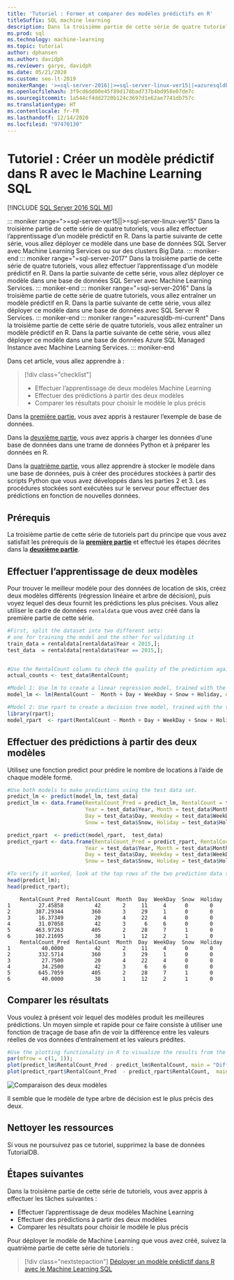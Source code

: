 ```yaml
---
title: 'Tutoriel : Former et comparer des modèles prédictifs en R'
titleSuffix: SQL machine learning
description: Dans la troisième partie de cette série de quatre tutoriels, vous allez développer deux modèles prédictifs en R avec le Machine Learning SQL, puis sélectionner le modèle le plus précis.
ms.prod: sql
ms.technology: machine-learning
ms.topic: tutorial
author: dphansen
ms.author: davidph
ms.reviewer: garye, davidph
ms.date: 05/21/2020
ms.custom: seo-lt-2019
monikerRange: '>=sql-server-2016||>=sql-server-linux-ver15||=azuresqldb-mi-current'
ms.openlocfilehash: 3f9cd6dd00e45f89d178bad737b4bd958e07de7c
ms.sourcegitcommit: 1a544cf4dd2720b124c3697d1e62ae7741db757c
ms.translationtype: HT
ms.contentlocale: fr-FR
ms.lasthandoff: 12/14/2020
ms.locfileid: "97470130"
---
```

# <a name="tutorial-create-a-predictive-model-in-r-with-sql-machine-learning"></a>Tutoriel : Créer un modèle prédictif dans R avec le Machine Learning SQL
[!INCLUDE [SQL Server 2016 SQL MI](../../includes/applies-to-version/sqlserver2016-asdbmi.md)]

::: moniker range=">=sql-server-ver15||>=sql-server-linux-ver15"
Dans la troisième partie de cette série de quatre tutoriels, vous allez effectuer l’apprentissage d’un modèle prédictif en R. Dans la partie suivante de cette série, vous allez déployer ce modèle dans une base de données SQL Server avec Machine Learning Services ou sur des clusters Big Data.
::: moniker-end
::: moniker range="=sql-server-2017"
Dans la troisième partie de cette série de quatre tutoriels, vous allez effectuer l’apprentissage d’un modèle prédictif en R. Dans la partie suivante de cette série, vous allez déployer ce modèle dans une base de données SQL Server avec Machine Learning Services.
::: moniker-end
::: moniker range="=sql-server-2016"
Dans la troisième partie de cette série de quatre tutoriels, vous allez entraîner un modèle prédictif en R. Dans la partie suivante de cette série, vous allez déployer ce modèle dans une base de données avec SQL Server R Services.
::: moniker-end
::: moniker range="=azuresqldb-mi-current"
Dans la troisième partie de cette série de quatre tutoriels, vous allez entraîner un modèle prédictif en R. Dans la partie suivante de cette série, vous allez déployer ce modèle dans une base de données Azure SQL Managed Instance avec Machine Learning Services.
::: moniker-end

Dans cet article, vous allez apprendre à :

> [!div class="checklist"]
> * Effectuer l’apprentissage de deux modèles Machine Learning
> * Effectuer des prédictions à partir des deux modèles
> * Comparer les résultats pour choisir le modèle le plus précis

Dans la [première partie](r-predictive-model-introduction.md), vous avez appris à restaurer l’exemple de base de données.

Dans la [deuxième partie](r-predictive-model-prepare-data.md), vous avez appris à charger les données d’une base de données dans une trame de données Python et à préparer les données en R.

Dans la [quatrième partie](r-predictive-model-deploy.md), vous allez apprendre à stocker le modèle dans une base de données, puis à créer des procédures stockées à partir des scripts Python que vous avez développés dans les parties 2 et 3. Les procédures stockées sont exécutées sur le serveur pour effectuer des prédictions en fonction de nouvelles données.

## <a name="prerequisites"></a>Prérequis

La troisième partie de cette série de tutoriels part du principe que vous avez satisfait les prérequis de la [**première partie**](r-predictive-model-introduction.md) et effectué les étapes décrites dans la [**deuxième partie**](r-predictive-model-prepare-data.md).

## <a name="train-two-models"></a>Effectuer l’apprentissage de deux modèles

Pour trouver le meilleur modèle pour des données de location de skis, créez deux modèles différents (régression linéaire et arbre de décision), puis voyez lequel des deux fournit les prédictions les plus précises. Vous allez utiliser le cadre de données `rentaldata` que vous avez créé dans la première partie de cette série.

```r
#First, split the dataset into two different sets:
# one for training the model and the other for validating it
train_data = rentaldata[rentaldata$Year < 2015,];
test_data  = rentaldata[rentaldata$Year == 2015,];


#Use the RentalCount column to check the quality of the prediction against actual values
actual_counts <- test_data$RentalCount;

#Model 1: Use lm to create a linear regression model, trained with the training data set
model_lm <- lm(RentalCount ~  Month + Day + WeekDay + Snow + Holiday, data = train_data);

#Model 2: Use rpart to create a decision tree model, trained with the training data set
library(rpart);
model_rpart  <- rpart(RentalCount ~ Month + Day + WeekDay + Snow + Holiday, data = train_data);
```

## <a name="make-predictions-from-both-models"></a>Effectuer des prédictions à partir des deux modèles

Utilisez une fonction predict pour prédire le nombre de locations à l’aide de chaque modèle formé.

```r
#Use both models to make predictions using the test data set.
predict_lm <- predict(model_lm, test_data)
predict_lm <- data.frame(RentalCount_Pred = predict_lm, RentalCount = test_data$RentalCount, 
                         Year = test_data$Year, Month = test_data$Month,
                         Day = test_data$Day, Weekday = test_data$WeekDay,
                         Snow = test_data$Snow, Holiday = test_data$Holiday)

predict_rpart  <- predict(model_rpart,  test_data)
predict_rpart <- data.frame(RentalCount_Pred = predict_rpart, RentalCount = test_data$RentalCount, 
                         Year = test_data$Year, Month = test_data$Month,
                         Day = test_data$Day, Weekday = test_data$WeekDay,
                         Snow = test_data$Snow, Holiday = test_data$Holiday)

#To verify it worked, look at the top rows of the two prediction data sets.
head(predict_lm);
head(predict_rpart);
```

```results
    RentalCount_Pred  RentalCount  Month  Day  WeekDay  Snow  Holiday
1         27.45858          42       2     11     4      0       0
2        387.29344         360       3     29     1      0       0
3         16.37349          20       4     22     4      0       0
4         31.07058          42       3      6     6      0       0
5        463.97263         405       2     28     7      1       0
6        102.21695          38       1     12     2      1       0
    RentalCount_Pred  RentalCount  Month  Day  WeekDay  Snow  Holiday
1          40.0000          42       2     11     4      0       0
2         332.5714         360       3     29     1      0       0
3          27.7500          20       4     22     4      0       0
4          34.2500          42       3      6     6      0       0
5         645.7059         405       2     28     7      1       0
6          40.0000          38       1     12     2      1       0
```

## <a name="compare-the-results"></a>Comparer les résultats

Vous voulez à présent voir lequel des modèles produit les meilleures prédictions. Un moyen simple et rapide pour ce faire consiste à utiliser une fonction de traçage de base afin de voir la différence entre les valeurs réelles de vos données d’entraînement et les valeurs prédites.

```r
#Use the plotting functionality in R to visualize the results from the predictions
par(mfrow = c(1, 1));
plot(predict_lm$RentalCount_Pred - predict_lm$RentalCount, main = "Difference between actual and predicted. lm")
plot(predict_rpart$RentalCount_Pred  - predict_rpart$RentalCount,  main = "Difference between actual and predicted. rpart")
```

![Comparaison des deux modèles](./media/compare-models.png)

Il semble que le modèle de type arbre de décision est le plus précis des deux.

## <a name="clean-up-resources"></a>Nettoyer les ressources

Si vous ne poursuivez pas ce tutoriel, supprimez la base de données TutorialDB.

## <a name="next-steps"></a>Étapes suivantes

Dans la troisième partie de cette série de tutoriels, vous avez appris à effectuer les tâches suivantes :

* Effectuer l’apprentissage de deux modèles Machine Learning
* Effectuer des prédictions à partir des deux modèles
* Comparer les résultats pour choisir le modèle le plus précis

Pour déployer le modèle de Machine Learning que vous avez créé, suivez la quatrième partie de cette série de tutoriels :

> [!div class="nextstepaction"]
> [Déployer un modèle prédictif dans R avec le Machine Learning SQL](r-predictive-model-deploy.md)
